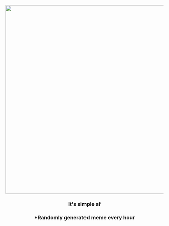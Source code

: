 <p align="center">
        <img src="https://i.redd.it/hqo2vztqaxw81.jpg" width="600" height="600">
        </p>
        <h3 align="center">It's simple af</h3>
        <h3 align="center">*Randomly generated meme every hour</h3>
    